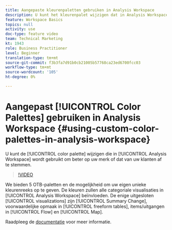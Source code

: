 ```yaml
---
title: Aangepaste kleurenpaletten gebruiken in Analysis Workspace
description: U kunt het kleurenpalet wijzigen dat in Analysis Workspace wordt gebruikt, zodat het beter wordt uitgelijnd op uw merk of dat van uw klanten.
feature: Workspace Basics
topics: null
activity: use
doc-type: feature video
team: Technical Marketing
kt: 1943
role: Business Practitioner
level: Beginner
translation-type: tm+mt
source-git-commit: f3b3fa7d91b0cb21005b57768ca23ed6700fcc03
workflow-type: tm+mt
source-wordcount: '105'
ht-degree: 0%

---
```



# Aangepast [!UICONTROL Color Palettes] gebruiken in Analysis Workspace {#using-custom-color-palettes-in-analysis-workspace}

U kunt de [!UICONTROL color palette] wijzigen die in [!UICONTROL Analysis Workspace] wordt gebruikt om beter op uw merk of dat van uw klanten af te stemmen.

>[!VIDEO](https://video.tv.adobe.com/v/23876/?quality=12)

We bieden 5 OTB-paletten en de mogelijkheid om uw eigen unieke kleurenreeks op te geven. De kleuren zullen alle categoriale visualisaties in [!UICONTROL Analysis Workspace] beïnvloeden. De enige uitgesloten [!UICONTROL visualizations] zijn [!UICONTROL Summary Change], voorwaardelijke opmaak in [!UICONTROL freeform tables], items/uitgangen in [!UICONTROL Flow] en [!UICONTROL Map].

Raadpleeg de [documentatie](https://marketing.adobe.com/resources/help/en_US/analytics/analysis-workspace/color_palettes.html) voor meer informatie.
